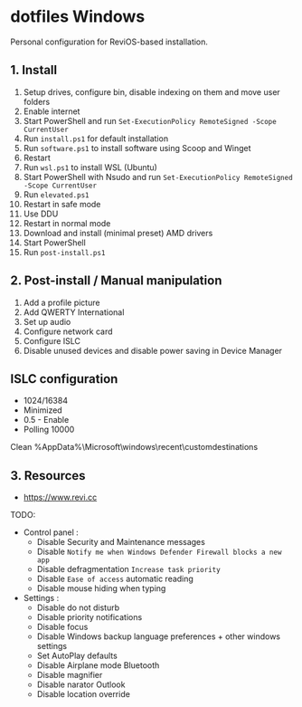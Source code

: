 # dotfiles Windows
Personal configuration for ReviOS-based installation.

## 1. Install
1. Setup drives, configure bin, disable indexing on them and move user folders
2. Enable internet
3. Start PowerShell and run `Set-ExecutionPolicy RemoteSigned -Scope CurrentUser`
4. Run `install.ps1` for default installation
5. Run `software.ps1` to install software using Scoop and Winget
6. Restart
7. Run `wsl.ps1` to install WSL (Ubuntu)
8. Start PowerShell with Nsudo and run `Set-ExecutionPolicy RemoteSigned -Scope CurrentUser`
9. Run `elevated.ps1`
10. Restart in safe mode
11. Use DDU
12. Restart in normal mode
13. Download and install (minimal preset) AMD drivers
14. Start PowerShell
15. Run `post-install.ps1`

## 2. Post-install / Manual manipulation
1. Add a profile picture
2. Add QWERTY International
3. Set up audio
4. Configure network card
5. Configure ISLC
6. Disable unused devices and disable power saving in Device Manager

## ISLC configuration
- 1024/16384
- Minimized
- 0.5 - Enable
- Polling 10000

Clean %AppData%\Microsoft\windows\recent\customdestinations

## 3. Resources
- https://www.revi.cc

TODO:
- Control panel :
    - Disable Security and Maintenance messages
    - Disable `Notify me when Windows Defender Firewall blocks a new app`
    - Disable defragmentation `Increase task priority`
    - Disable `Ease of access` automatic reading
    - Disable mouse hiding when typing
- Settings :
    - Disable do not disturb
    - Disable priority notifications
    - Disable focus
    - Disable Windows backup language preferences + other windows settings
    - Set AutoPlay defaults
    - Disable Airplane mode Bluetooth
    - Disable magnifier
    - Disable narator Outlook
    - Disable location override
